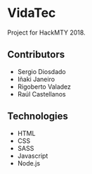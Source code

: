 # VidaTec
Project for HackMTY 2018.

## Contributors
- Sergio Diosdado
- Iñaki Janeiro 
- Rigoberto Valadez
- Raúl Castellanos

## Technologies
- HTML
- CSS
- SASS
- Javascript
- Node.js
